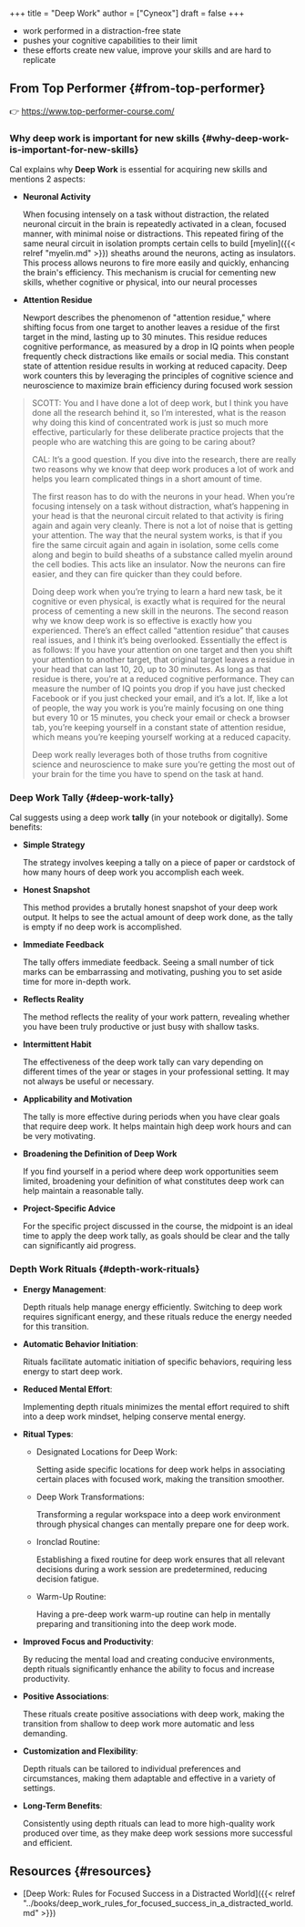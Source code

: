 +++
title = "Deep Work"
author = ["Cyneox"]
draft = false
+++

-   work performed in a distraction-free state
-   pushes your cognitive capabilities to their limit
-   these efforts create new value, improve your skills and are hard to replicate


## From Top Performer {#from-top-performer}

👉 <https://www.top-performer-course.com/>


### Why deep work is important for new skills {#why-deep-work-is-important-for-new-skills}

Cal explains why **Deep Work** is essential for acquiring new skills and mentions 2 aspects:

-   **Neuronal Activity**

    When focusing intensely on a task without distraction, the related neuronal
    circuit in the brain is repeatedly activated in a clean, focused manner, with
    minimal noise or distractions. This repeated firing of the same neural circuit
    in isolation prompts certain cells to build [myelin]({{< relref "myelin.md" >}}) sheaths around the neurons,
    acting as insulators. This process allows neurons to fire more easily and
    quickly, enhancing the brain's efficiency. This mechanism is crucial for
    cementing new skills, whether cognitive or physical, into our neural processes

-   **Attention Residue**

     Newport describes the phenomenon of "attention residue," where shifting focus
    from one target to another leaves a residue of the first target in the mind,
    lasting up to 30 minutes. This residue reduces cognitive performance, as
    measured by a drop in IQ points when people frequently check distractions like
    emails or social media. This constant state of attention residue results in
    working at reduced capacity. Deep work counters this by leveraging the
    principles of cognitive science and neuroscience to maximize brain efficiency
    during focused work session

> SCOTT: You and I have done a lot of deep work, but I think you have done all the
> research behind it, so I’m interested, what is the reason why doing this kind of
> concentrated work is just so much more effective, particularly for these
> deliberate practice projects that the people who are watching this are going to
> be caring about?
>
> CAL: It’s a good question. If you dive into the research, there are really two
> reasons why we know that deep work produces a lot of work and helps you learn
> complicated things in a short amount of time.
>
> The first reason has to do with the neurons in your head. When you’re focusing
> intensely on a task without distraction, what’s happening in your head is that
> the neuronal circuit related to that activity is firing again and again very
> cleanly. There is not a lot of noise that is getting your attention. The way
> that the neural system works, is that if you fire the same circuit again and
> again in isolation, some cells come along and begin to build sheaths of a
> substance called myelin around the cell bodies. This acts like an insulator. Now
> the neurons can fire easier, and they can fire quicker than they could before.
>
> Doing deep work when you’re trying to learn a hard new task, be it cognitive or
> even physical, is exactly what is required for the neural process of cementing a
> new skill in the neurons. The second reason why we know deep work is so
> effective is exactly how you experienced. There’s an effect called “attention
> residue” that causes real issues, and I think it’s being overlooked. Essentially
> the effect is as follows: If you have your attention on one target and then you
> shift your attention to another target, that original target leaves a residue in
> your head that can last 10, 20, up to 30 minutes. As long as that residue is
> there, you’re at a reduced cognitive performance. They can measure the number of
> IQ points you drop if you have just checked Facebook or if you just checked your
> email, and it’s a lot. If, like a lot of people, the way you work is you’re
> mainly focusing on one thing but every 10 or 15 minutes, you check your email or
> check a browser tab, you’re keeping yourself in a constant state of attention
> residue, which means you’re keeping yourself working at a reduced capacity.
>
> Deep work really leverages both of those truths from cognitive science and
> neuroscience to make sure you’re getting the most out of your brain for the time
> you have to spend on the task at hand.


### Deep Work Tally {#deep-work-tally}

Cal suggests using a deep work **tally** (in your notebook or digitally). Some benefits:

-   **Simple Strategy**

    The strategy involves keeping a tally on a piece of paper or cardstock of how many hours of deep work you accomplish each week.
-   **Honest Snapshot**

    This method provides a brutally honest snapshot of your deep work output. It helps to see the actual amount of deep work done, as the tally is empty if no deep work is accomplished.
-   **Immediate Feedback**

    The tally offers immediate feedback. Seeing a small number of tick marks can be embarrassing and motivating, pushing you to set aside time for more in-depth work.
-   **Reflects Reality**

    The method reflects the reality of your work pattern, revealing whether you have been truly productive or just busy with shallow tasks.
-   **Intermittent Habit**

    The effectiveness of the deep work tally can vary depending on different times of the year or stages in your professional setting. It may not always be useful or necessary.
-   **Applicability and Motivation**

    The tally is more effective during periods when you have clear goals that require deep work. It helps maintain high deep work hours and can be very motivating.
-   **Broadening the Definition of Deep Work**

    If you find yourself in a period where deep work opportunities seem limited, broadening your definition of what constitutes deep work can help maintain a reasonable tally.
-   **Project-Specific Advice**

    For the specific project discussed in the course, the midpoint is an ideal time to apply the deep work tally, as goals should be clear and the tally can significantly aid progress.


### Depth Work Rituals {#depth-work-rituals}

-   **Energy Management**:

    Depth rituals help manage energy efficiently. Switching to deep work requires significant energy, and these rituals reduce the energy needed for this transition.

-   **Automatic Behavior Initiation**:

    Rituals facilitate automatic initiation of specific behaviors, requiring less energy to start deep work.

-   **Reduced Mental Effort**:

    Implementing depth rituals minimizes the mental effort required to shift into a deep work mindset, helping conserve mental energy.

-   **Ritual Types**:
    -   Designated Locations for Deep Work:

        Setting aside specific locations for deep work helps in associating certain places with focused work, making the transition smoother.

    -   Deep Work Transformations:

        Transforming a regular workspace into a deep work environment through physical changes can mentally prepare one for deep work.

    -   Ironclad Routine:

        Establishing a fixed routine for deep work ensures that all relevant decisions during a work session are predetermined, reducing decision fatigue.

    -   Warm-Up Routine:

        Having a pre-deep work warm-up routine can help in mentally preparing and transitioning into the deep work mode.

-   **Improved Focus and Productivity**:

    By reducing the mental load and creating conducive environments, depth rituals significantly enhance the ability to focus and increase productivity.

-   **Positive Associations**:

    These rituals create positive associations with deep work, making the transition from shallow to deep work more automatic and less demanding.

-   **Customization and Flexibility**:

    Depth rituals can be tailored to individual preferences and circumstances, making them adaptable and effective in a variety of settings.

-   **Long-Term Benefits**:

    Consistently using depth rituals can lead to more high-quality work produced over time, as they make deep work sessions more successful and efficient.


## Resources {#resources}

-   [Deep Work: Rules for Focused Success in a Distracted World]({{< relref "../books/deep_work_rules_for_focused_success_in_a_distracted_world.md" >}})
